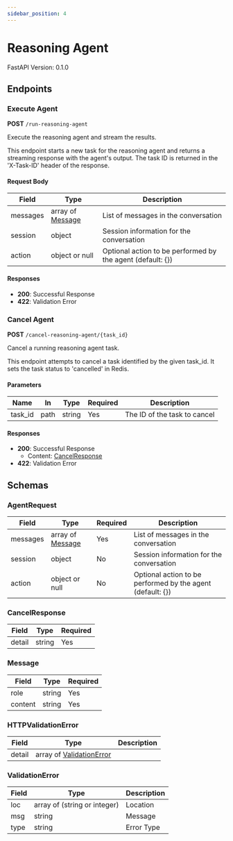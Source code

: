 ```yaml
---
sidebar_position: 4
---
```


# Reasoning Agent

FastAPI Version: 0.1.0

## Endpoints

### Execute Agent

**POST** `/run-reasoning-agent`

Execute the reasoning agent and stream the results.

This endpoint starts a new task for the reasoning agent and returns a streaming response with the agent's output. The task ID is returned in the 'X-Task-ID' header of the response.

#### Request Body

| Field | Type | Description |
|-------|------|-------------|
| messages | array of [Message](#message) | List of messages in the conversation |
| session | object | Session information for the conversation |
| action | object or null | Optional action to be performed by the agent (default: {}) |

#### Responses

- **200**: Successful Response
- **422**: Validation Error

### Cancel Agent

**POST** `/cancel-reasoning-agent/{task_id}`

Cancel a running reasoning agent task.

This endpoint attempts to cancel a task identified by the given task_id. It sets the task status to 'cancelled' in Redis.

#### Parameters

| Name | In | Type | Required | Description |
|------|----|----|----------|-------------|
| task_id | path | string | Yes | The ID of the task to cancel |

#### Responses

- **200**: Successful Response
  - Content: [CancelResponse](#cancelresponse)
- **422**: Validation Error

## Schemas

### AgentRequest

| Field | Type | Required | Description |
|-------|------|----------|-------------|
| messages | array of [Message](#message) | Yes | List of messages in the conversation |
| session | object | No | Session information for the conversation |
| action | object or null | No | Optional action to be performed by the agent (default: {}) |

### CancelResponse

| Field | Type | Required |
|-------|------|----------|
| detail | string | Yes |

### Message

| Field | Type | Required |
|-------|------|----------|
| role | string | Yes |
| content | string | Yes |

### HTTPValidationError

| Field | Type | Description |
|-------|------|-------------|
| detail | array of [ValidationError](#validationerror) | |

### ValidationError

| Field | Type | Description |
|-------|------|-------------|
| loc | array of (string or integer) | Location |
| msg | string | Message |
| type | string | Error Type |